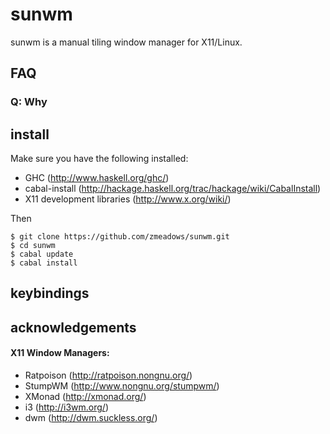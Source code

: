 # sunwm

sunwm is a manual tiling window manager for X11/Linux.

## FAQ

### Q: Why

## install

Make sure you have the following installed:

* GHC (http://www.haskell.org/ghc/)
* cabal-install (http://hackage.haskell.org/trac/hackage/wiki/CabalInstall)
* X11 development libraries (http://www.x.org/wiki/)

Then

<pre><code>$ git clone https://github.com/zmeadows/sunwm.git
$ cd sunwm
$ cabal update
$ cabal install</pre></code>

## keybindings

## acknowledgements

#### X11 Window Managers:

* Ratpoison (http://ratpoison.nongnu.org/)
* StumpWM (http://www.nongnu.org/stumpwm/)
* XMonad (http://xmonad.org/)
* i3 (http://i3wm.org/)
* dwm (http://dwm.suckless.org/)
